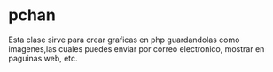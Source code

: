 pchan
=====

Esta clase sirve para crear graficas en php guardandolas como imagenes,las cuales puedes enviar por correo electronico, mostrar en paguinas web, etc.
